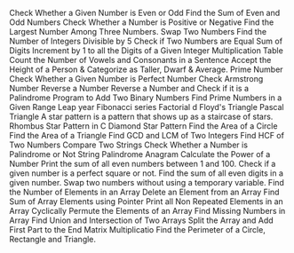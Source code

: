 Check Whether a Given Number is Even or Odd
Find the Sum of Even and Odd Numbers
Check Whether a Number is Positive or Negative
Find the Largest Number Among Three Numbers.
Swap Two Numbers
Find the Number of Integers Divisible by 5
Check if Two Numbers are Equal
Sum of Digits 
Increment by 1 to all the Digits of a Given Integer
Multiplication Table
Count the Number of Vowels and Consonants in a Sentence
Accept the Height of a Person & Categorize as Taller, Dwarf & Average.
Prime Number 
Check Whether a Given Number is Perfect Number
Check Armstrong Number
Reverse a Number
Reverse a Number and Check if it is a Palindrome
Program to Add Two Binary Numbers
Find Prime Numbers in a Given Range
Leap year
Fibonacci series
Factorial d
Floyd's Triangle
Pascal Triangle
A star pattern is a pattern that shows up as a staircase of stars.
Rhombus Star Pattern in C
Diamond Star Pattern
Find the Area of a Circle
Find the Area of a Triangle
Find GCD and LCM of Two Integers
Find HCF of Two Numbers
Compare Two Strings
Check Whether a Number is Palindrome or Not
String Palindrome
Anagram
Calculate the Power of a Number
Print the sum of all even numbers between 1 and 100.
Check if a given number is a perfect square or not.
Find the sum of all even digits in a given number.
Swap two numbers without using a temporary variable.
Find the Number of Elements in an Array
Delete an Element from an Array
Find Sum of Array Elements using Pointer
Print all Non Repeated Elements in an Array
Cyclically Permute the Elements of an Array
Find Missing Numbers in Array
Find Union and Intersection of Two Arrays
Split the Array and Add First Part to the End
Matrix Multiplicatio
Find the Perimeter of a Circle, Rectangle and Triangle.
